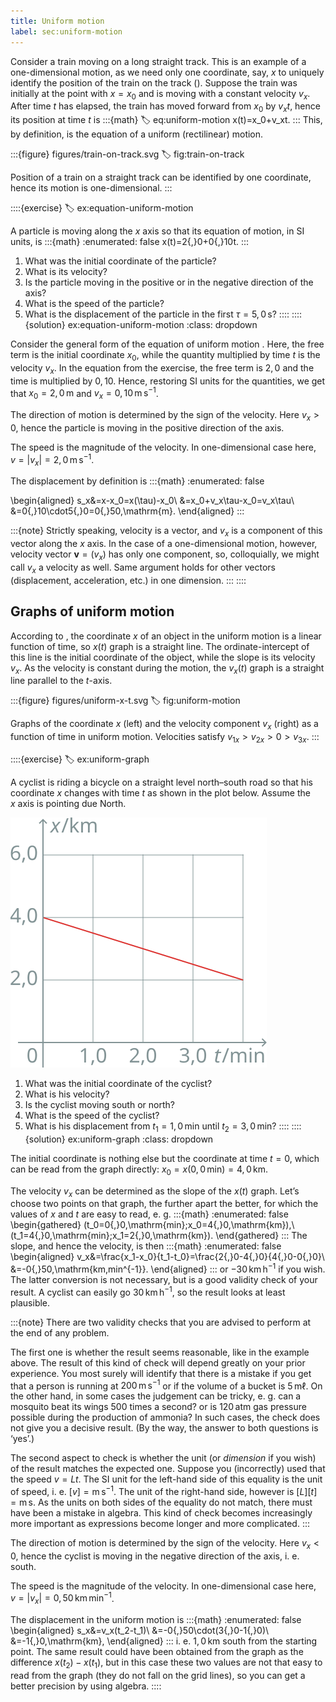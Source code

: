 ```yaml
---
title: Uniform motion
label: sec:uniform-motion
---
```


Consider a train moving on a long straight track. This is an example of a one-dimensional motion, as we need only one coordinate, say, $x$ to uniquely identify the position of the train on the track ([](#fig:train-on-track)). Suppose the train was initially at the point with $x=x_0$ and is moving with a constant velocity $v_x$. After time $t$ has elapsed, the train has moved forward from $x_0$ by $v_xt$, hence its position at time $t$ is
:::{math}
:label: eq:uniform-motion
	x(t)=x_0+v_xt.
:::
This, by definition, is the equation of a uniform (rectilinear) motion.

:::{figure} figures/train-on-track.svg
:label: fig:train-on-track

Position of a train on a straight track can be identified by one coordinate, hence its motion is one-dimensional.
:::

::::{exercise}
:label: ex:equation-uniform-motion

A particle is moving along the $x$ axis so that its equation of motion, in SI units, is
:::{math}
:enumerated: false
	x(t)=2{,}0+0{,}10t.
:::

1. What was the initial coordinate of the particle?
1. What is its velocity?
1. Is the particle moving in the positive or in the negative direction of the axis?
1. What is the speed of the particle?
1. What is the displacement of the particle in the first $\tau=5{,}0\,\mathrm{s}$?
::::
::::{solution} ex:equation-uniform-motion
:class: dropdown

Consider the general form of the equation of uniform motion [](#eq:uniform-motion). Here, the free term is the initial coordinate $x_0$, while the quantity multiplied by time $t$ is the velocity $v_x$. In the equation from the exercise, the free term is $2{,}0$ and the time is multiplied by $0{,}10$. Hence, restoring SI units for the quantities, we get that $x_0=2{,}0\,\mathrm{m}$ and $v_x=0{,}10\,\mathrm{m\,s^{-1}}$.

The direction of motion is determined by the sign of the velocity. Here $v_x>0$, hence the particle is moving in the positive direction of the axis.

The speed is the magnitude of the velocity. In one-dimensional case here, $v=|v_x|=2{,}0\,\mathrm{m\,s^{-1}}$.

The displacement by definition is
:::{math}
:enumerated: false

\begin{aligned}
	s_x&=x-x_0=x(\tau)-x_0\\
	&=x_0+v_x\tau-x_0=v_x\tau\\
	&=0{,}10\cdot5{,}0=0{,}50\,\mathrm{m}.
\end{aligned}
:::

:::{note}
Strictly speaking, velocity is a vector, and $v_x$ is a component of this vector along the $x$ axis. In the case of a one-dimensional motion, however, velocity vector $\bm{v}=(v_x)$ has only one component, so, colloquially, we might call $v_x$ a velocity as well. Same argument holds for other vectors (displacement, acceleration, etc.) in one dimension.
:::
::::

## Graphs of uniform motion

According to [](#eq:uniform-motion), the coordinate $x$ of an object in the uniform motion is a linear function of time, so $x(t)$ graph is a straight line. The ordinate-intercept of this line is the initial coordinate of the object, while the slope is its velocity $v_x$. As the velocity is constant during the motion, the $v_x(t)$ graph is a straight line parallel to the $t$-axis.

:::{figure} figures/uniform-x-t.svg
:label: fig:uniform-motion

Graphs of the coordinate $x$ (left) and the velocity component $v_x$ (right) as a function of time in uniform motion. Velocities satisfy $v_{1x}>v_{2x}>0>v_{3x}$.
:::

::::{exercise}
:label: ex:uniform-graph

A cyclist is riding a bicycle on a straight level north–south road so that his coordinate $x$ changes with time $t$ as shown in the plot below. Assume the $x$ axis is pointing due North.

![Graph of coordinate vs time](figures/exercise-uniform-graph.svg)

1. What was the initial coordinate of the cyclist?
1. What is his velocity?
1. Is the cyclist moving south or north?
1. What is the speed of the cyclist?
1. What is his displacement from $t_1=1{,}0\,\mathrm{min}$ until $t_2=3{,}0\,\mathrm{min}$?
::::
::::{solution} ex:uniform-graph
:class: dropdown

The initial coordinate is nothing else but the coordinate at time $t=0$, which can be read from the graph directly: $x_0=x(0{,}0\,\mathrm{min})=4{,}0\,\mathrm{km}$.

The velocity $v_x$ can be determined as the slope of the $x(t)$ graph. Let’s choose two points on that graph, the further apart the better, for which the values of $x$ and $t$ are easy to read, e. g.
:::{math}
:enumerated: false
\begin{gathered}
	(t_0=0{,}0\,\mathrm{min};x_0=4{,}0\,\mathrm{km}),\\
	(t_1=4{,}0\,\mathrm{min};x_1=2{,}0\,\mathrm{km}).
\end{gathered}
:::
The slope, and hence the velocity, is then
:::{math}
:enumerated: false
\begin{aligned}
	v_x&=\frac{x_1-x_0}{t_1-t_0}=\frac{2{,}0-4{,}0}{4{,}0-0{,}0}\\
	&=-0{,}50\,\mathrm{km\,min^{-1}}.
\end{aligned}
:::
or $-30\,\mathrm{km\,h^{-1}}$ if you wish. The latter conversion is not necessary, but is a good validity check of your result. A cyclist can easily go $30\,\mathrm{km\,h^{-1}}$, so the result looks at least plausible.

:::{note}
There are two validity checks that you are advised to perform at the end of any problem.

The first one is whether the result seems reasonable, like in the example above. The result of this kind of check will depend greatly on your prior experience. You most surely will identify that there is a mistake if you get that a person is running at $200\,\mathrm{m\,s^{-1}}$ or if the volume of a bucket is $5\,\mathrm{m\ell}$. On the other hand, in some cases the judgement can be tricky, e. g. can a mosquito beat its wings 500 times a second? or is $120\,\mathrm{atm}$ gas pressure possible during the production of ammonia? In such cases, the check does not give you a decisive result. (By the way, the answer to both questions is ‘yes’.)

The second aspect to check is whether the unit (or _dimension_ if you wish) of the result matches the expected one. Suppose you (incorrectly) used that the speed $v=Lt$. The SI unit for the left-hand side of this equality is the unit of speed, i. e. $[v]=\mathrm{m\,s^{-1}}$. The unit of the right-hand side, however is $[L][t]=\mathrm{m\,s}$. As the units on both sides of the equality do not match, there must have been a mistake in algebra. This kind of check becomes increasingly more important as expressions become longer and more complicated.
:::

The direction of motion is determined by the sign of the velocity. Here $v_x<0$, hence the cyclist is moving in the negative direction of the axis, i. e. south.

The speed is the magnitude of the velocity. In one-dimensional case here, $v=|v_x|=0{,}50\,\mathrm{km\,min^{-1}}$.

The displacement in the uniform motion is
:::{math}
:enumerated: false
\begin{aligned}
	s_x&=v_x(t_2-t_1)\\
	&=-0{,}50\cdot(3{,}0-1{,}0)\\
	&=-1{,}0\,\mathrm{km},
\end{aligned}
:::
i. e. $1{,}0\,\mathrm{km}$ south from the starting point. The same result could have been obtained from the graph as the difference $x(t_2)-x(t_1)$, but in this case these two values are not that easy to read from the graph (they do not fall on the grid lines), so you can get a better precision by using algebra.
::::